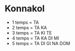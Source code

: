 # Konnakol

* 1 temps = TA
* 2 temps = TA KA
* 3 temps = TA KI TE
* 4 temps = TA KA DI MI
* 5 temps = TA DI GI NA DOM